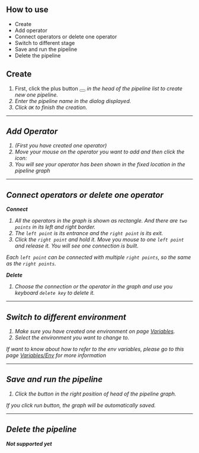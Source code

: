## How to use

* Create
* Add operator
* Connect operators or delete one operator
* Switch to different stage
* Save and run the pipeline
* Delete the pipeline

Create
---

1. First, click the plus button <button><i class="ai-plus" /></button> in the head of the pipeline list to create new one pipeline. 
2. Enter the pipeline name in the dialog displayed.
3. Click `OK` to finish the creation.

-------------

Add Operator
---

1. (First you have created one operator)
2. Move your mouse on the operator you want to add and then click the icon: <i class="ai-plus-circle-o" />
3. You will see your operator has been shown in the fixed location in the pipeline graph

-------------


Connect operators or delete one operator
---

**Connect**

1. All the operators in the graph is shown as rectangle. And there are `two points` in its left and right border.
2. The `left point` is its entrance and the `right point` is its exit.
3. Click the `right point` and hold it. Move you mouse to one `left point` and release it. You will see one connection is built.

*Each `left point` can be connected with multiple `right points`, so the same as the `right points`.*

**Delete**

1. Choose the connection or the operator in the graph and use you keyboard `delete key` to delete it.


-------------


Switch to different environment
---

1. Make sure you have created one environment on page [Variables](/#/wiki/variables/env).
2. Select the environment you want to change to.

*If want to know about how to refer to the env variables, please go to this page [Variables/Env](/#/wiki/variables/env) for more information*

-------------


Save and run the pipeline
---

1. Click the button in the right position of head of the pipeline graph.

*If you click run button, the graph will be automatically saved.*

-------------


Delete the pipeline
---

**Not supported yet**